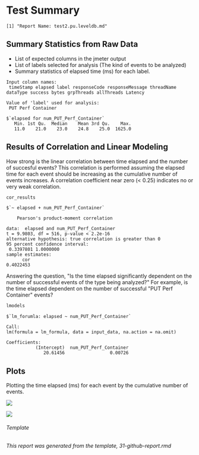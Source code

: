 Test Summary
================

    [1] "Report Name: test2.pu.leveldb.md"

Summary Statistics from Raw Data
--------------------------------

-   List of expected columns in the jmeter output
-   List of labels selected for analysis (The kind of events to be analyzed)
-   Summary statistics of elapsed time (ms) for each label.

<!-- -->

    Input column names:
     timeStamp elapsed label responseCode responseMessage threadName dataType success bytes grpThreads allThreads Latency

    Value of 'label' used for analysis:
     PUT Perf Container

    $`elapsed for num_PUT_Perf_Container`
       Min. 1st Qu.  Median    Mean 3rd Qu.    Max. 
       11.0    21.0    23.0    24.8    25.0  1625.0 

Results of Correlation and Linear Modeling
------------------------------------------

How strong is the linear correlation between time elapsed and the number of succesful events? This correlation is performed assuming the elapsed time for each event should be increasing as the cumulative number of events increases. A correlation coefficient near zero (&lt; 0.25) indicates no or very weak correlation.

``` r
cor_results
```

    $`~ elapsed + num_PUT_Perf_Container`

        Pearson's product-moment correlation

    data:  elapsed and num_PUT_Perf_Container
    t = 9.9803, df = 516, p-value < 2.2e-16
    alternative hypothesis: true correlation is greater than 0
    95 percent confidence interval:
     0.3397801 1.0000000
    sample estimates:
          cor 
    0.4022453 

Answering the question, "Is the time elapsed significantly dependent on the number of successful events of the type being analyzed?" For example, is the time elapsed dependent on the number of successful "PUT Perf Container" events?

``` r
lmodels
```

    $`lm_forumla: elapsed ~ num_PUT_Perf_Container`

    Call:
    lm(formula = lm_formula, data = input_data, na.action = na.omit)

    Coefficients:
               (Intercept)  num_PUT_Perf_Container  
                  20.61456                 0.00726  

Plots
-----

Plotting the time elapsed (ms) for each event by the cumulative number of events.

![](/home/grosscol/workspace/fcrepo_perf_analysis/build/test2.pu.leveldb_files/figure-markdown_github/bin_plots-1.png)

![](/home/grosscol/workspace/fcrepo_perf_analysis/build/test2.pu.leveldb_files/figure-markdown_github/dot_plots-1.png)

###### Template

*This report was generated from the template, 31-github-report.rmd*
